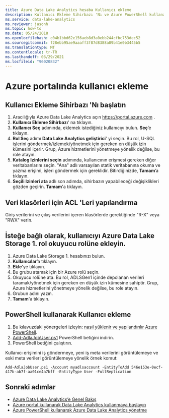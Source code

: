 ```yaml
---
title: Azure Data Lake Analytics hesaba Kullanıcı ekleme
description: Kullanıcı Ekleme Sihirbazı 'Nı ve Azure PowerShell kullanarak Data Lake Analytics hesabınıza nasıl doğru şekilde kullanıcı ekleneceğini öğrenin.
ms.service: data-lake-analytics
ms.reviewer: jasonh
ms.topic: how-to
ms.date: 05/24/2018
ms.openlocfilehash: c04b1bbd62e156aeb8d3a0ebb244cfbc753dec52
ms.sourcegitcommit: f28ebb95ae9aaaff3f87d8388a09b41e0b3445b5
ms.translationtype: MT
ms.contentlocale: tr-TR
ms.lasthandoff: 03/29/2021
ms.locfileid: "96020832"
---
```

# <a name="adding-a-user-in-the-azure-portal"></a>Azure portalında kullanıcı ekleme

## <a name="start-the-add-user-wizard"></a>Kullanıcı Ekleme Sihirbazı 'Nı başlatın
1. Aracılığıyla Azure Data Lake Analytics açın https://portal.azure.com .
2. **Kullanıcı Ekleme Sihirbazı**' na tıklayın.
3. **Kullanıcı Seç** adımında, eklemek istediğiniz kullanıcıyı bulun. **Seç**’e tıklayın.
4. **Rol Seç** adımı **Data Lake Analytics geliştirici**' yi seçin. Bu rol, U-SQL işlerini göndermek/izlemek/yönetmek için gereken en düşük izin kümesini içerir. Grup, Azure hizmetlerini yönetmeye yönelik değilse, bu role atayın.
5. **Katalog Izinlerini seçin** adımında, kullanıcının erişmesi gereken diğer veritabanlarını seçin. "Ana" adlı varsayılan statik veritabanına okuma ve yazma erişimi, işleri göndermek için gereklidir. Bitirdiğinizde, **Tamam**’a tıklayın.
6. **Seçili Izinleri ata** adlı son adımda, sihirbazın yapabileceği değişiklikleri gözden geçirin. **Tamam**'a tıklayın.


## <a name="configure-acls-for-data-folders"></a>Veri klasörleri için ACL 'Leri yapılandırma
Giriş verilerini ve çıkış verilerini içeren klasörlerde gerektiğinde "R-X" veya "RWX" verin.


## <a name="optionally-add-the-user-to-the-azure-data-lake-storage-gen1-role-reader-role"></a>İsteğe bağlı olarak, kullanıcıyı Azure Data Lake Storage 1. rol **okuyucu** rolüne ekleyin.
1.  Azure Data Lake Storage 1. hesabınızı bulun.
2.  **Kullanıcılar**’a tıklayın.
3. **Ekle**'ye tıklayın.
4.  Bu grubu atamak için bir Azure rolü seçin.
5.  Okuyucu rolüne ata. Bu rol, ADLSGen1 içinde depolanan verileri taramak/yönetmek için gereken en düşük izin kümesine sahiptir. Grup, Azure hizmetlerini yönetmeye yönelik değilse, bu role atayın.
6.  Grubun adını yazın.
7.  **Tamam**'a tıklayın.

## <a name="adding-a-user-using-powershell"></a>PowerShell kullanarak Kullanıcı ekleme

1. Bu kılavuzdaki yönergeleri izleyin: [nasıl yüklenir ve yapılandırılır Azure PowerShell](/powershell/azure/).
2. [Add-AdlaJobUser.ps1](https://github.com/Azure/AzureDataLake/blob/master/Samples/PowerShell/ADLAUsers/Add-AdlaJobUser.ps1) PowerShell betiğini indirin.
3. PowerShell betiğini çalıştırın. 

Kullanıcı erişimini iş göndermeye, yeni iş meta verilerini görüntülemeye ve eski meta verileri görüntülemeye yönelik örnek komut:

`Add-AdlaJobUser.ps1 -Account myadlsaccount -EntityToAdd 546e153e-0ecf-417b-ab7f-aa01ce4a7bff -EntityType User -FullReplication`


## <a name="next-steps"></a>Sonraki adımlar

* [Azure Data Lake Analytics’e Genel Bakış](data-lake-analytics-overview.md)
* [Azure portal kullanarak Data Lake Analytics kullanmaya başlayın](data-lake-analytics-get-started-portal.md)
* [Azure PowerShell kullanarak Azure Data Lake Analytics yönetme](data-lake-analytics-manage-use-powershell.md)
